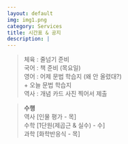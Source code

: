 ```yaml
---
layout: default
img: img1.png
category: Services
title: 시간표 & 공지
description: |
---
```

  
  > 체육 : 줄넘기 준비           
  > 국어 : 책 준비 (목요일)         
  > 영어 : 어제 문법 학습지 (왜 안 올렸대?)      
          + 오늘 문법 학습지         
  > 역사 : 개념 카드 사진 찍어서 제출
     
  > **수행**      
  > 역사 [인물 평가 - 목]      
  > 수학 [1단원(제곱근 & 실수) - 수]    
  > 과학 [화학반응식 - 목]      